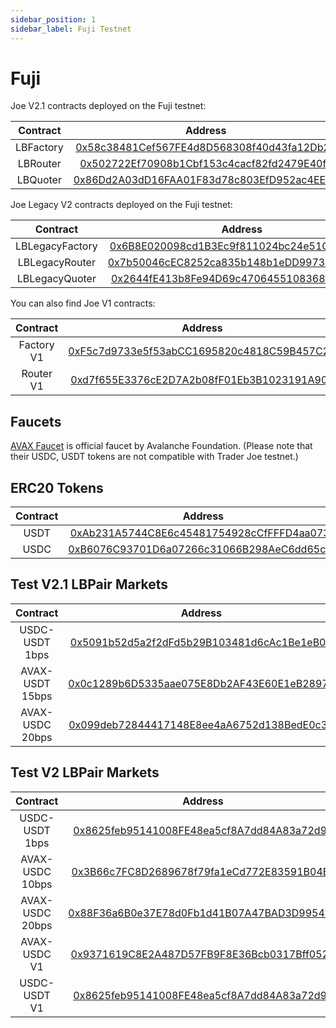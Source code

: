 ```yaml
---
sidebar_position: 1
sidebar_label: Fuji Testnet
---
```


# Fuji

Joe V2.1 contracts deployed on the Fuji testnet:

| Contract  |                                                            Address                                                            |
| :-------: | :---------------------------------------------------------------------------------------------------------------------------: |
| LBFactory | [0x58c38481Cef567FE4d8D568308f40d43fa12Db23](https://testnet.snowtrace.io/address/0x58c38481Cef567FE4d8D568308f40d43fa12Db23) |
| LBRouter  | [0x502722Ef70908b1Cbf153c4cacf82fd2479E40fe](https://testnet.snowtrace.io/address/0x502722Ef70908b1Cbf153c4cacf82fd2479E40fe) |
| LBQuoter  | [0x86Dd2A03dD16FAA01F83d78c803EfD952ac4EECa](https://testnet.snowtrace.io/address/0x86Dd2A03dD16FAA01F83d78c803EfD952ac4EECa) |

Joe Legacy V2 contracts deployed on the Fuji testnet:

| Contract  |                                                            Address                                                            |
| :-------: | :---------------------------------------------------------------------------------------------------------------------------: |
| LBLegacyFactory | [0x6B8E020098cd1B3Ec9f811024bc24e51C660F768](https://testnet.snowtrace.io/address/0x6B8E020098cd1B3Ec9f811024bc24e51C660F768) |
| LBLegacyRouter  | [0x7b50046cEC8252ca835b148b1eDD997319120a12](https://testnet.snowtrace.io/address/0x7b50046cEC8252ca835b148b1eDD997319120a12) |
| LBLegacyQuoter  | [0x2644fE413b8Fe94D69c4706455108368fa36354F](https://testnet.snowtrace.io/address/0x2644fE413b8Fe94D69c4706455108368fa36354F) |

You can also find Joe V1 contracts:

|  Contract  |                                                            Address                                                            |
| :--------: | :---------------------------------------------------------------------------------------------------------------------------: |
| Factory V1 | [0xF5c7d9733e5f53abCC1695820c4818C59B457C2C](https://testnet.snowtrace.io/address/0xF5c7d9733e5f53abCC1695820c4818C59B457C2C) |
| Router V1  | [0xd7f655E3376cE2D7A2b08fF01Eb3B1023191A901](https://testnet.snowtrace.io/address/0xd7f655E3376cE2D7A2b08fF01Eb3B1023191A901) |

## Faucets

[AVAX Faucet](https://faucet.avax.network/) is official faucet by Avalanche Foundation. (Please note that their USDC, USDT tokens are not compatible with Trader Joe testnet.)

## ERC20 Tokens

| Contract |                                                                   Address                                                                   |
| :------: | :-----------------------------------------------------------------------------------------------------------------------------------------: |
|   USDT   | [0xAb231A5744C8E6c45481754928cCfFFFD4aa0732](https://testnet.snowtrace.io/address/0xAb231A5744C8E6c45481754928cCfFFFD4aa0732#writeContract) |
|   USDC   | [0xB6076C93701D6a07266c31066B298AeC6dd65c2d](https://testnet.snowtrace.io/address/0xB6076C93701D6a07266c31066B298AeC6dd65c2d#writeContract) |

## Test V2.1 LBPair Markets

|    Contract     |                                                            Address                                                            |
| :-------------: | :---------------------------------------------------------------------------------------------------------------------------: |
| USDC-USDT 1bps  | [0x5091b52d5a2f2dFd5b29B103481d6cAc1Be1eB07](https://testnet.snowtrace.io/address/0x5091b52d5a2f2dFd5b29B103481d6cAc1Be1eB07) |
| AVAX-USDT 15bps | [0x0c1289b6D5335aae075E8Db2AF43E60E1eB2897E](https://testnet.snowtrace.io/address/0x0c1289b6D5335aae075E8Db2AF43E60E1eB2897E) |
| AVAX-USDC 20bps | [0x099deb72844417148E8ee4aA6752d138BedE0c39](https://testnet.snowtrace.io/address/0x099deb72844417148E8ee4aA6752d138BedE0c39) |



## Test V2 LBPair Markets

|    Contract     |                                                            Address                                                            |
| :-------------: | :---------------------------------------------------------------------------------------------------------------------------: |
| USDC-USDT 1bps  | [0x8625feb95141008FE48ea5cf8A7dd84A83a72d9E](https://testnet.snowtrace.io/address/0x8625feb95141008FE48ea5cf8A7dd84A83a72d9E) |
| AVAX-USDC 10bps | [0x3B66c7FC8D2689678f79fa1eCd772E83591B04Ea](https://testnet.snowtrace.io/address/0x3B66c7FC8D2689678f79fa1eCd772E83591B04Ea) |
| AVAX-USDC 20bps | [0x88F36a6B0e37E78d0Fb1d41B07A47BAD3D995453](https://testnet.snowtrace.io/address/0x88F36a6B0e37E78d0Fb1d41B07A47BAD3D995453) |
|  AVAX-USDC V1   | [0x9371619C8E2A487D57FB9F8E36Bcb0317Bff0529](https://testnet.snowtrace.io/address/0x9371619C8E2A487D57FB9F8E36Bcb0317Bff0529) |
|  USDC-USDT V1   | [0x8625feb95141008FE48ea5cf8A7dd84A83a72d9E](https://testnet.snowtrace.io/address/0x8625feb95141008FE48ea5cf8A7dd84A83a72d9E) |
